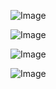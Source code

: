 ![Image](https://github.com/user-attachments/assets/95684c07-6bd8-424b-aac7-bc7de07b55f2)

![Image](https://github.com/user-attachments/assets/808217f6-425a-43a9-b8b3-8d227c3d5d38)

![Image](https://github.com/user-attachments/assets/b9621936-c063-43bb-a5a3-bac7e6d2df55)

![Image](https://github.com/user-attachments/assets/5e78f2aa-9aef-433f-998a-4fa335a79d96)
